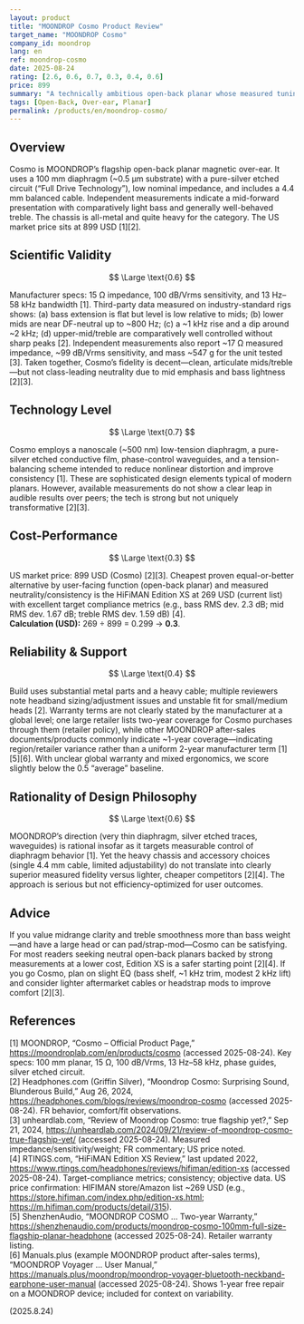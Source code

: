 ```yaml
---
layout: product
title: "MOONDROP Cosmo Product Review"
target_name: "MOONDROP Cosmo"
company_id: moondrop
lang: en
ref: moondrop-cosmo
date: 2025-08-24
rating: [2.6, 0.6, 0.7, 0.3, 0.4, 0.6]
price: 899
summary: "A technically ambitious open-back planar whose measured tuning leans mid-forward with light bass, solid treble behavior, heavy build, and mixed ergonomics. Compelling for detail and midrange clarity, but cost-performance is weak against cheaper planars with equal-or-better measured results."
tags: [Open-Back, Over-ear, Planar]
permalink: /products/en/moondrop-cosmo/
---
```

## Overview

Cosmo is MOONDROP’s flagship open-back planar magnetic over-ear. It uses a 100 mm diaphragm (~0.5 µm substrate) with a pure-silver etched circuit (“Full Drive Technology”), low nominal impedance, and includes a 4.4 mm balanced cable. Independent measurements indicate a mid-forward presentation with comparatively light bass and generally well-behaved treble. The chassis is all-metal and quite heavy for the category. The US market price sits at 899 USD [1][2].

## Scientific Validity

$$ \Large \text{0.6} $$

Manufacturer specs: 15 Ω impedance, 100 dB/Vrms sensitivity, and 13 Hz–58 kHz bandwidth [1]. Third-party data measured on industry-standard rigs shows: (a) bass extension is flat but level is low relative to mids; (b) lower mids are near DF-neutral up to ~800 Hz; (c) a ~1 kHz rise and a dip around ~2 kHz; (d) upper-mid/treble are comparatively well controlled without sharp peaks [2]. Independent measurements also report ~17 Ω measured impedance, ~99 dB/Vrms sensitivity, and mass ~547 g for the unit tested [3]. Taken together, Cosmo’s fidelity is decent—clean, articulate mids/treble—but not class-leading neutrality due to mid emphasis and bass lightness [2][3].

## Technology Level

$$ \Large \text{0.7} $$

Cosmo employs a nanoscale (~500 nm) low-tension diaphragm, a pure-silver etched conductive film, phase-control waveguides, and a tension-balancing scheme intended to reduce nonlinear distortion and improve consistency [1]. These are sophisticated design elements typical of modern planars. However, available measurements do not show a clear leap in audible results over peers; the tech is strong but not uniquely transformative [2][3].

## Cost-Performance

$$ \Large \text{0.3} $$

US market price: 899 USD (Cosmo) [2][3]. Cheapest proven equal-or-better alternative by user-facing function (open-back planar) and measured neutrality/consistency is the HiFiMAN Edition XS at 269 USD (current list) with excellent target compliance metrics (e.g., bass RMS dev. 2.3 dB; mid RMS dev. 1.67 dB; treble RMS dev. 1.59 dB) [4].  
**Calculation (USD):** 269 ÷ 899 = 0.299 → **0.3**.

## Reliability & Support

$$ \Large \text{0.4} $$

Build uses substantial metal parts and a heavy cable; multiple reviewers note headband sizing/adjustment issues and unstable fit for small/medium heads [2]. Warranty terms are not clearly stated by the manufacturer at a global level; one large retailer lists two-year coverage for Cosmo purchases through them (retailer policy), while other MOONDROP after-sales documents/products commonly indicate ~1-year coverage—indicating region/retailer variance rather than a uniform 2-year manufacturer term [1][5][6]. With unclear global warranty and mixed ergonomics, we score slightly below the 0.5 “average” baseline.

## Rationality of Design Philosophy

$$ \Large \text{0.6} $$

MOONDROP’s direction (very thin diaphragm, silver etched traces, waveguides) is rational insofar as it targets measurable control of diaphragm behavior [1]. Yet the heavy chassis and accessory choices (single 4.4 mm cable, limited adjustability) do not translate into clearly superior measured fidelity versus lighter, cheaper competitors [2][4]. The approach is serious but not efficiency-optimized for user outcomes.

## Advice

If you value midrange clarity and treble smoothness more than bass weight—and have a large head or can pad/strap-mod—Cosmo can be satisfying. For most readers seeking neutral open-back planars backed by strong measurements at a lower cost, Edition XS is a safer starting point [2][4]. If you go Cosmo, plan on slight EQ (bass shelf, ~1 kHz trim, modest 2 kHz lift) and consider lighter aftermarket cables or headstrap mods to improve comfort [2][3].

## References

[1] MOONDROP, “Cosmo – Official Product Page,” https://moondroplab.com/en/products/cosmo (accessed 2025-08-24). Key specs: 100 mm planar, 15 Ω, 100 dB/Vrms, 13 Hz–58 kHz, phase guides, silver etched circuit.  
[2] Headphones.com (Griffin Silver), “Moondrop Cosmo: Surprising Sound, Blunderous Build,” Aug 26, 2024, https://headphones.com/blogs/reviews/moondrop-cosmo (accessed 2025-08-24). FR behavior, comfort/fit observations.  
[3] unheardlab.com, “Review of Moondrop Cosmo: true flagship yet?,” Sep 21, 2024, https://unheardlab.com/2024/09/21/review-of-moondrop-cosmo-true-flagship-yet/ (accessed 2025-08-24). Measured impedance/sensitivity/weight; FR commentary; US price noted.  
[4] RTINGS.com, “HiFiMAN Edition XS Review,” last updated 2022, https://www.rtings.com/headphones/reviews/hifiman/edition-xs (accessed 2025-08-24). Target-compliance metrics; consistency; objective data. US price confirmation: HIFIMAN store/Amazon list ~269 USD (e.g., https://store.hifiman.com/index.php/edition-xs.html; https://m.hifiman.com/products/detail/315).  
[5] ShenzhenAudio, “MOONDROP COSMO … Two-year Warranty,” https://shenzhenaudio.com/products/moondrop-cosmo-100mm-full-size-flagship-planar-headphone (accessed 2025-08-24). Retailer warranty listing.  
[6] Manuals.plus (example MOONDROP product after-sales terms), “MOONDROP Voyager … User Manual,” https://manuals.plus/moondrop/moondrop-voyager-bluetooth-neckband-earphone-user-manual (accessed 2025-08-24). Shows 1-year free repair on a MOONDROP device; included for context on variability.

(2025.8.24)


